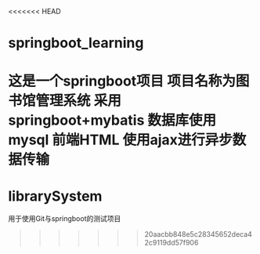 <<<<<<< HEAD
# springboot_learning
这是一个springboot项目 项目名称为图书馆管理系统 采用springboot+mybatis 数据库使用mysql 前端HTML 使用ajax进行异步数据传输
=======
# librarySystem
用于使用Git与springboot的测试项目
>>>>>>> 20aacbb848e5c28345652deca42c9119dd57f906
